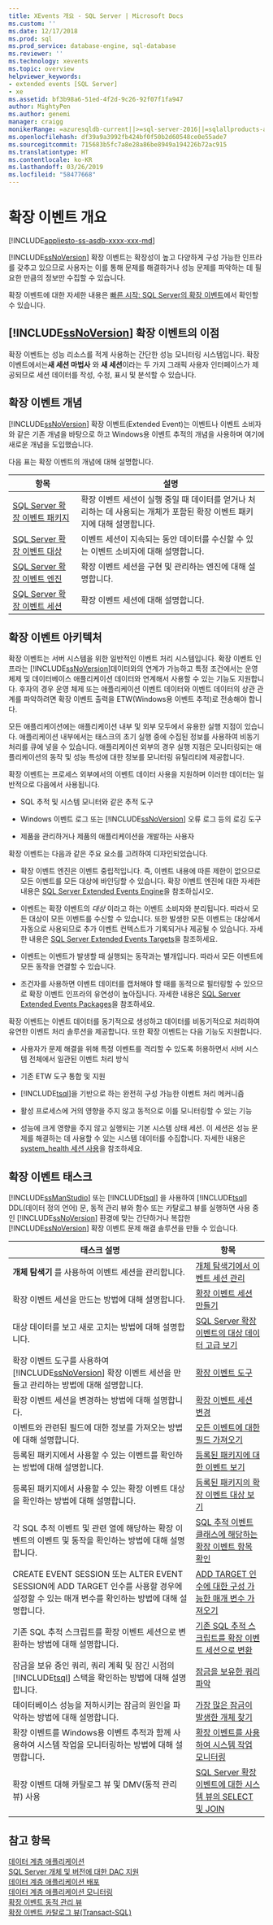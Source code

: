 ```yaml
---
title: XEvents 개요 - SQL Server | Microsoft Docs
ms.custom: ''
ms.date: 12/17/2018
ms.prod: sql
ms.prod_service: database-engine, sql-database
ms.reviewer: ''
ms.technology: xevents
ms.topic: overview
helpviewer_keywords:
- extended events [SQL Server]
- xe
ms.assetid: bf3b98a6-51ed-4f2d-9c26-92f07f1fa947
author: MightyPen
ms.author: genemi
manager: craigg
monikerRange: =azuresqldb-current||>=sql-server-2016||=sqlallproducts-allversions||>=sql-server-linux-2017||=azuresqldb-mi-current
ms.openlocfilehash: df39a9a3992fb424bf0f50b2d60548ce0e55ade7
ms.sourcegitcommit: 715683b5fc7a8e28a86be8949a194226b72ac915
ms.translationtype: HT
ms.contentlocale: ko-KR
ms.lasthandoff: 03/26/2019
ms.locfileid: "58477668"
---
```

# <a name="extended-events-overview"></a>확장 이벤트 개요

[!INCLUDE[appliesto-ss-asdb-xxxx-xxx-md](../../includes/appliesto-ss-asdb-xxxx-xxx-md.md)]

[!INCLUDE[ssNoVersion](../../includes/ssnoversion-md.md)] 확장 이벤트는 확장성이 높고 다양하게 구성 가능한 인프라를 갖추고 있으므로 사용자는 이를 통해 문제를 해결하거나 성능 문제를 파악하는 데 필요한 만큼의 정보만 수집할 수 있습니다.  

확장 이벤트에 대한 자세한 내용은 [빠른 시작: SQL Server의 확장 이벤트](../../relational-databases/extended-events/quick-start-extended-events-in-sql-server.md)에서 확인할 수 있습니다.


## <a name="benefits-of-includessnoversionincludesssnoversion-mdmd-extended-events"></a>[!INCLUDE[ssNoVersion](../../includes/ssnoversion-md.md)] 확장 이벤트의 이점  
 확장 이벤트는 성능 리소스를 적게 사용하는 간단한 성능 모니터링 시스템입니다. 확장 이벤트에서는**새 세션 마법사** 와 **새 세션**이라는 두 가지 그래픽 사용자 인터페이스가 제공되므로 세션 데이터를 작성, 수정, 표시 및 분석할 수 있습니다.  
  
## <a name="extended-events-concepts"></a>확장 이벤트 개념  
 [!INCLUDE[ssNoVersion](../../includes/ssnoversion-md.md)] 확장 이벤트(Extended Event)는 이벤트나 이벤트 소비자와 같은 기존 개념을 바탕으로 하고 Windows용 이벤트 추적의 개념을 사용하며 여기에 새로운 개념을 도입했습니다.  
  
 다음 표는 확장 이벤트의 개념에 대해 설명합니다.  
  
|항목|설명|  
|-----------|-----------------|  
|[SQL Server 확장 이벤트 패키지](../../relational-databases/extended-events/sql-server-extended-events-packages.md)|확장 이벤트 세션이 실행 중일 때 데이터를 얻거나 처리하는 데 사용되는 개체가 포함된 확장 이벤트 패키지에 대해 설명합니다.|  
|[SQL Server 확장 이벤트 대상](https://msdn.microsoft.com/library/e281684c-40d1-4cf9-a0d4-7ea1ecffa384)|이벤트 세션이 지속되는 동안 데이터를 수신할 수 있는 이벤트 소비자에 대해 설명합니다.|  
|[SQL Server 확장 이벤트 엔진](../../relational-databases/extended-events/sql-server-extended-events-engine.md)|확장 이벤트 세션을 구현 및 관리하는 엔진에 대해 설명합니다.|  
|[SQL Server 확장 이벤트 세션](../../relational-databases/extended-events/sql-server-extended-events-sessions.md)|확장 이벤트 세션에 대해 설명합니다.|  
  
## <a name="extended-events-architecture"></a>확장 이벤트 아키텍처  
 확장 이벤트는 서버 시스템을 위한 일반적인 이벤트 처리 시스템입니다. 확장 이벤트 인프라는 [!INCLUDE[ssNoVersion](../../includes/ssnoversion-md.md)]데이터와의 연계가 가능하고 특정 조건에서는 운영 체제 및 데이터베이스 애플리케이션 데이터와 연계해서 사용할 수 있는 기능도 지원합니다. 후자의 경우 운영 체제 또는 애플리케이션 이벤트 데이터와 이벤트 데이터의 상관 관계를 파악하려면 확장 이벤트 출력을 ETW(Windows용 이벤트 추적)로 전송해야 합니다.  
  
 모든 애플리케이션에는 애플리케이션 내부 및 외부 모두에서 유용한 실행 지점이 있습니다. 애플리케이션 내부에서는 태스크의 초기 실행 중에 수집된 정보를 사용하여 비동기 처리를 큐에 넣을 수 있습니다. 애플리케이션 외부의 경우 실행 지점은 모니터링되는 애플리케이션의 동작 및 성능 특성에 대한 정보를 모니터링 유틸리티에 제공합니다.  
  
 확장 이벤트는 프로세스 외부에서의 이벤트 데이터 사용을 지원하며 이러한 데이터는 일반적으로 다음에서 사용됩니다.  
  
-   SQL 추적 및 시스템 모니터와 같은 추적 도구  
  
-   Windows 이벤트 로그 또는 [!INCLUDE[ssNoVersion](../../includes/ssnoversion-md.md)] 오류 로그 등의 로깅 도구  
  
-   제품을 관리하거나 제품의 애플리케이션을 개발하는 사용자  
  
 확장 이벤트는 다음과 같은 주요 요소를 고려하여 디자인되었습니다.  
  
-   확장 이벤트 엔진은 이벤트 중립적입니다. 즉, 이벤트 내용에 따른 제한이 없으므로 모든 이벤트를 모든 대상에 바인딩할 수 있습니다. 확장 이벤트 엔진에 대한 자세한 내용은 [SQL Server Extended Events Engine](../../relational-databases/extended-events/sql-server-extended-events-engine.md)을 참조하십시오.  
  
-   이벤트는 확장 이벤트의 *대상* 이라고 하는 이벤트 소비자와 분리됩니다. 따라서 모든 대상이 모든 이벤트를 수신할 수 있습니다. 또한 발생한 모든 이벤트는 대상에서 자동으로 사용되므로 추가 이벤트 컨텍스트가 기록되거나 제공될 수 있습니다. 자세한 내용은 [SQL Server Extended Events Targets](https://msdn.microsoft.com/library/e281684c-40d1-4cf9-a0d4-7ea1ecffa384)을 참조하세요.  
  
-   이벤트는 이벤트가 발생할 때 실행되는 동작과는 별개입니다. 따라서 모든 이벤트에 모든 동작을 연결할 수 있습니다.  
  
-   조건자를 사용하면 이벤트 데이터를 캡처해야 할 때를 동적으로 필터링할 수 있으므로 확장 이벤트 인프라의 유연성이 높아집니다. 자세한 내용은 [SQL Server Extended Events Packages](../../relational-databases/extended-events/sql-server-extended-events-packages.md)을 참조하세요.  
  
 확장 이벤트는 이벤트 데이터를 동기적으로 생성하고 데이터를 비동기적으로 처리하여 유연한 이벤트 처리 솔루션을 제공합니다. 또한 확장 이벤트는 다음 기능도 지원합니다.  
  
-   사용자가 문제 해결을 위해 특정 이벤트를 격리할 수 있도록 허용하면서 서버 시스템 전체에서 일관된 이벤트 처리 방식  
  
-   기존 ETW 도구 통합 및 지원  
  
-   [!INCLUDE[tsql](../../includes/tsql-md.md)]을 기반으로 하는 완전히 구성 가능한 이벤트 처리 메커니즘  
  
-   활성 프로세스에 거의 영향을 주지 않고 동적으로 이를 모니터링할 수 있는 기능  
  
-   성능에 크게 영향을 주지 않고 실행되는 기본 시스템 상태 세션. 이 세션은 성능 문제를 해결하는 데 사용할 수 있는 시스템 데이터를 수집합니다. 자세한 내용은 [system_health 세션 사용](../../relational-databases/extended-events/use-the-system-health-session.md)을 참조하세요.  
  
## <a name="extended-events-tasks"></a>확장 이벤트 태스크  

[!INCLUDE[ssManStudio](../../includes/ssmanstudio-md.md)] 또는 [!INCLUDE[tsql](../../includes/tsql-md.md)] 을 사용하여 [!INCLUDE[tsql](../../includes/tsql-md.md)] DDL(데이터 정의 언어) 문, 동적 관리 뷰와 함수 또는 카탈로그 뷰를 실행하면 사용 중인 [!INCLUDE[ssNoVersion](../../includes/ssnoversion-md.md)] 환경에 맞는 간단하거나 복잡한 [!INCLUDE[ssNoVersion](../../includes/ssnoversion-md.md)] 확장 이벤트 문제 해결 솔루션을 만들 수 있습니다.  
  
|태스크 설명|항목|  
|----------------------|-----------|  
|**개체 탐색기** 를 사용하여 이벤트 세션을 관리합니다.|[개체 탐색기에서 이벤트 세션 관리](../../relational-databases/extended-events/manage-event-sessions-in-the-object-explorer.md)|  
|확장 이벤트 세션을 만드는 방법에 대해 설명합니다.|[확장 이벤트 세션 만들기](https://msdn.microsoft.com/library/34b1e95a-a80e-4aca-9201-abde47f2ca74)|  
|대상 데이터를 보고 새로 고치는 방법에 대해 설명합니다.| [SQL Server 확장 이벤트의 대상 데이터 고급 보기](../../relational-databases/extended-events/advanced-viewing-of-target-data-from-extended-events-in-sql-server.md)|  
|확장 이벤트 도구를 사용하여 [!INCLUDE[ssNoVersion](../../includes/ssnoversion-md.md)] 확장 이벤트 세션을 만들고 관리하는 방법에 대해 설명합니다.|[확장 이벤트 도구](../../relational-databases/extended-events/extended-events-tools.md)|  
|확장 이벤트 세션을 변경하는 방법에 대해 설명합니다.|[확장 이벤트 세션 변경](../../relational-databases/extended-events/alter-an-extended-events-session.md)|  
|이벤트와 관련된 필드에 대한 정보를 가져오는 방법에 대해 설명합니다.|[모든 이벤트에 대한 필드 가져오기](https://msdn.microsoft.com/library/4e4ee03f-5bca-42ed-a37c-db1c82e3aad2)|  
|등록된 패키지에서 사용할 수 있는 이벤트를 확인하는 방법에 대해 설명합니다.|[등록된 패키지에 대한 이벤트 보기](https://msdn.microsoft.com/library/9a90b1a2-aa69-43f6-bdeb-cc5f57a26c6f)|  
|등록된 패키지에서 사용할 수 있는 확장 이벤트 대상을 확인하는 방법에 대해 설명합니다.|[등록된 패키지의 확장 이벤트 대상 보기](https://msdn.microsoft.com/library/4985aa5f-ac99-49f6-852c-9d25916549e9)|  
|각 SQL 추적 이벤트 및 관련 열에 해당하는 확장 이벤트의 이벤트 및 동작을 확인하는 방법에 대해 설명합니다.|[SQL 추적 이벤트 클래스에 해당하는 확장 이벤트 항목 확인](../../relational-databases/extended-events/view-the-extended-events-equivalents-to-sql-trace-event-classes.md)|  
|CREATE EVENT SESSION 또는 ALTER EVENT SESSION에 ADD TARGET 인수를 사용할 경우에 설정할 수 있는 매개 변수를 확인하는 방법에 대해 설명합니다.|[ADD TARGET 인수에 대한 구성 가능한 매개 변수 가져오기](https://msdn.microsoft.com/library/08454543-c5c8-4ca3-9af9-f1d82264471c)|  
|기존 SQL 추적 스크립트를 확장 이벤트 세션으로 변환하는 방법에 대해 설명합니다.|[기존 SQL 추적 스크립트를 확장 이벤트 세션으로 변환](../../relational-databases/extended-events/convert-an-existing-sql-trace-script-to-an-extended-events-session.md)|  
|잠금을 보유 중인 쿼리, 쿼리 계획 및 잠긴 시점의 [!INCLUDE[tsql](../../includes/tsql-md.md)] 스택을 확인하는 방법에 대해 설명합니다.|[잠금을 보유한 쿼리 파악](../../relational-databases/extended-events/determine-which-queries-are-holding-locks.md)|  
|데이터베이스 성능을 저하시키는 잠금의 원인을 파악하는 방법에 대해 설명합니다.|[가장 많은 잠금이 발생한 개체 찾기](../../relational-databases/extended-events/find-the-objects-that-have-the-most-locks-taken-on-them.md)|  
|확장 이벤트를 Windows용 이벤트 추적과 함께 사용하여 시스템 작업을 모니터링하는 방법에 대해 설명합니다.|[확장 이벤트를 사용하여 시스템 작업 모니터링](../../relational-databases/extended-events/monitor-system-activity-using-extended-events.md)|  
| 확장 이벤트 대해 카탈로그 뷰 및 DMV(동적 관리 뷰) 사용 | [SQL Server 확장 이벤트에 대한 시스템 뷰의 SELECT 및 JOIN](../../relational-databases/extended-events/selects-and-joins-from-system-views-for-extended-events-in-sql-server.md) |

  
## <a name="see-also"></a>참고 항목  
 [데이터 계층 애플리케이션](../../relational-databases/data-tier-applications/data-tier-applications.md)   
 [SQL Server 개체 및 버전에 대한 DAC 지원](../../relational-databases/data-tier-applications/dac-support-for-sql-server-objects-and-versions.md)   
 [데이터 계층 애플리케이션 배포](../../relational-databases/data-tier-applications/deploy-a-data-tier-application.md)   
 [데이터 계층 애플리케이션 모니터링](../../relational-databases/data-tier-applications/monitor-data-tier-applications.md)   
 [확장 이벤트 동적 관리 뷰](../../relational-databases/system-dynamic-management-views/extended-events-dynamic-management-views.md)   
 [확장 이벤트 카탈로그 뷰&#40;Transact-SQL&#41;](../../relational-databases/system-catalog-views/extended-events-catalog-views-transact-sql.md)  
  
  
